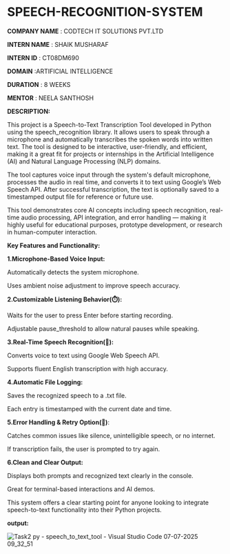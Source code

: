 # SPEECH-RECOGNITION-SYSTEM

**COMPANY NAME** : CODTECH IT SOLUTIONS PVT.LTD

**INTERN NAME** : SHAIK MUSHARAF

**INTERN ID** : CT08DM690

**DOMAIN** :ARTIFICIAL INTELLIGENCE

**DURATION** : 8 WEEKS

**MENTOR** : NEELA SANTHOSH

**DESCRIPTION:**

This project is a Speech-to-Text Transcription Tool developed in Python using the speech_recognition library. It allows users to speak through a microphone and automatically transcribes the spoken words into written text. The tool is designed to be interactive, user-friendly, and efficient, making it a great fit for projects or internships in the Artificial Intelligence (AI) and Natural Language Processing (NLP) domains.

The tool captures voice input through the system's default microphone, processes the audio in real time, and converts it to text using Google’s Web Speech API. After successful transcription, the text is optionally saved to a timestamped output file for reference or future use.

This tool demonstrates core AI concepts including speech recognition, real-time audio processing, API integration, and error handling — making it highly useful for educational purposes, prototype development, or research in human-computer interaction.

**Key Features and Functionality:**

**1.Microphone-Based Voice Input:**

Automatically detects the system microphone.

Uses ambient noise adjustment to improve speech accuracy.

**2.Customizable Listening Behavior(⏱️):**

Waits for the user to press Enter before starting recording.

Adjustable pause_threshold to allow natural pauses while speaking.

**3.Real-Time Speech Recognition(🧠):**

Converts voice to text using Google Web Speech API.

Supports fluent English transcription with high accuracy.

**4.Automatic File Logging:**

Saves the recognized speech to a .txt file.

Each entry is timestamped with the current date and time.

**5.Error Handling & Retry Option(🔁)**:

Catches common issues like silence, unintelligible speech, or no internet.

If transcription fails, the user is prompted to try again.

**6.Clean and Clear Output:**

Displays both prompts and recognized text clearly in the console.

Great for terminal-based interactions and AI demos.

This system offers a clear starting point for anyone looking to integrate speech-to-text functionality into their Python projects.

**output:**

![Task2 py - speech_to_text_tool - Visual Studio Code 07-07-2025 09_32_51](https://github.com/user-attachments/assets/9deb491b-6352-4e90-bdb9-a7efc1d692ae)
